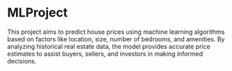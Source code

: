 # MLProject
This project aims to predict house prices using machine learning algorithms based on factors like location, size, number of bedrooms, and amenities. By analyzing historical real estate data, the model provides accurate price estimates to assist buyers, sellers, and investors in making informed decisions.
